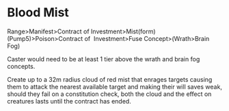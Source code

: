 # Blood Mist 

Range>Manifest>Contract of Investment>Mist(form)(Pump5)>Poison>Contract of  Investment>Fuse Concept>(Wrath>Brain Fog)

Caster would need to be at least 1 tier above the wrath and brain fog concepts.   

Create up to a 32m radius cloud of red mist that enrages targets causing them to attack the nearest available target and making their will saves weak, should they fail on a constitution check, both the cloud and the effect on creatures lasts until the contract has ended.